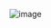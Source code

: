 ![image](https://github.com/BesanCoder/ERP-System/assets/111532447/c1ecad66-7819-438b-997f-d0aec6a1844a)
